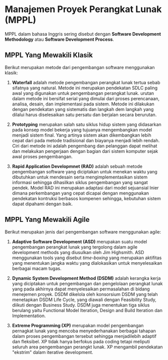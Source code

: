 # Manajemen Proyek Perangkat Lunak (MPPL)
MPPL dalam bahasa Inggris sering disebut dengan **Software Development Methodology** atau **Software Development Process**.

## MPPL Yang Mewakili Klasik
Berikut merupakan metode dari pengembangan software menggunakan klasik:

1. **Waterfall** adalah metode pengembangan perangkat lunak tertua sebab sifatnya yang natural. Metode ini merupakan pendekatan SDLC paling awal yang digunakan untuk pengembangan perangkat lunak. urutan dalam metode ini bersifat serial yang dimulai dari proses perencanaan, analisa, desain, dan implementasi pada sistem. Metode ini dilakukan dengan pendekatan yang sistematis dan langkah dem langkah yang dilalui harus diselesaikan satu persatu dan berjalan secara berurutan.

2. **Prototyping** merupakan salah satu siklus hidup sistem yang didasarkan pada konsep model bekerja yang tujuanya mengembangkan model menjadi sistem final. Yang artinya sistem akan dikembangkan lebih cepat dari pada metode tradisional dan biayanya menjadi lebih rendah. Ciri dari metode ini adalah pengembang dan pelanggan dapat melihat dan melakukan pengerjaan dengan bagian dari sistem komputer sejak awal proses pengembangan.

3. **Rapid Application Developmnet (RAD)** adalah sebuah metode pengembangan software yang diciptakan untuk menekan waktu yang dibutuhkan untuk mendesain serta mengimplementasikan sistem informasi sehingga dihasilkan siklus pengembangan yang sangat pendek. Model RAD ini merupakan adaptasi dari model sejuansial lnier dimana perkembangan yang cepat dicapai dengan menggunakan pendekatan kontruksi berbasos kompenen sehingga, kebutuhan sistem dapat dipahami dengan baik.

## MPPL Yang Mewakili Agile
Berikut merupakan jenis dari pengembangan software menggunakan agile:

1. **Adaptive Software Development (ASD)** merupakan suatu model pengembangan perangkat lunak yang tergolong dalam agile development methods yang diusulkan oleh Jim Highsmith. ASD menggunakan tools yang disebut _time-boxing_ yang merupakan aktifitas yang menentukan jangka waktu yang dialokasikan untuk menyelesaikan berbagai macam tugas.

2. **Dynamic System Development Method (DSDM)** adalah kerangka kerja yang diciptakan untuk pengembangan dan pengelolaan perangkat lunak yang pada akhirnya dapat menyelesaikan permasalahan di bidang menejemen proyek. DSDM dikelola oleh konsorsium DSDM yang telah menetapkan DSDM Life Cycle, yang diawali dengan Feasibility Study, diikuti dengan Business Study. DSDM juga menentukan tiga siklus berulang yaitu Functional Model Iteration, Design and Build Iteration dan Implementation.

3. **Extreme Programming (XP)** merupakan model pengembangan pernagkat lunak yang mencoba menyederhanakan berbagai tahapan dalam proses pengembangan tersebut sehingga menjadilebih adaptif dan fleksibel. XP tidak hanya berfokus pada coding tetapi meliputi seluruh area pengembangan perangkt lunak. XP mengambil pendekatan "ekstrim" dalam iterative development.